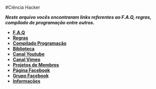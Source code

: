#Ciência Hacker

***Neste arquivo vocês encontraram links referentes ao F.A.Q, regras, compilado de programação entre outros.***

* [**F.A.Q**](http://goo.gl/gUzSa0)
* [**Regras**](http://goo.gl/7n9CeV)
* [**Compilado Programação**](http://goo.gl/ANacIx)
* [**Biblioteca**](http://goo.gl/blY1d4)
* [**Canal Youtube**](http://goo.gl/gn0or1)
* [**Canal Vimeo**](http://goo.gl/Jb1piO)
* [**Projetos de Membros**](http://goo.gl/wjlk09)
* [**Página Facebook**](https://fb.com/cienciahacker)
* [**Grupo Facebook**](https://fb.com/groups/cienciahacker)
* [**Informações**](https://github.com/cienciahacker/index/blob/master/Arquivos/info.md)
